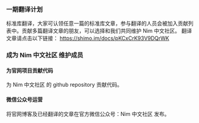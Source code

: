 ### 一期翻译计划

标准库翻译，大家可认领任意一篇的标准库文章，参与翻译的人员会被加入贡献列表中。贡献多篇翻译文章的朋友，可以选择和我们共同维护 Nim 中文社区。
翻译文章请点击以下链接：
https://shimo.im/docs/pKCxCrK93V9DQrWK




### 成为 Nim 中文社区 维护成员 

#### 为官网项目贡献代码

为 Nim 中文社区 的 github repository 贡献代码。



#### 微信公众号运营

将官网博客及已经翻译的文章在官方微信公众号：Nim 中文社区 发布。



